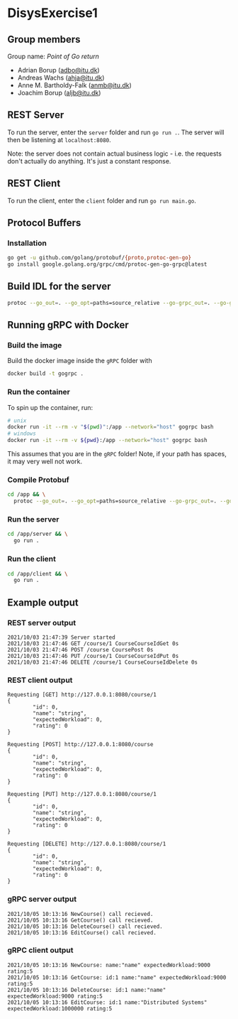 # DisysExercise1

## Group members

Group name: *Point of Go return*

- Adrian Borup (adbo@itu.dk)
- Andreas Wachs (ahja@itu.dk)
- Anne M. Bartholdy-Falk (anmb@itu.dk)
- Joachim Borup (aljb@itu.dk)

## REST Server

To run the server, enter the `server` folder and run `go run .`. The server will then be listening at `localhost:8080`.

Note: the server does not contain actual business logic - i.e. the requests don't actually do anything. It's just a constant response.

## REST Client

To run the client, enter the `client` folder and run `go run main.go`.

## Protocol Buffers

### Installation

```bash
go get -u github.com/golang/protobuf/{proto,protoc-gen-go}
go install google.golang.org/grpc/cmd/protoc-gen-go-grpc@latest
```

## Build IDL for the server

```bash
protoc --go_out=. --go_opt=paths=source_relative --go-grpc_out=. --go-grpc_opt=paths=source_relative service.proto
```

## Running gRPC with Docker

### Build the image

Build the docker image inside the `gRPC` folder with

```bash
docker build -t gogrpc .
```

### Run the container

To spin up the container, run:

```bash
# unix
docker run -it --rm -v "$(pwd)":/app --network="host" gogrpc bash
# windows
docker run -it --rm -v ${pwd}:/app --network="host" gogrpc bash
```

This assumes that you are in the `gRPC` folder! Note, if your path has spaces, it may very well not work.

### Compile Protobuf

```bash
cd /app && \
  protoc --go_out=. --go_opt=paths=source_relative --go-grpc_out=. --go-grpc_opt=paths=source_relative --experimental_allow_proto3_optional service/service.proto
```

### Run the server

```bash
cd /app/server && \
  go run .
```

### Run the client

```bash
cd /app/client && \
  go run .
```

## Example output

### REST server output

```text
2021/10/03 21:47:39 Server started
2021/10/03 21:47:46 GET /course/1 CourseCourseIdGet 0s
2021/10/03 21:47:46 POST /course CoursePost 0s
2021/10/03 21:47:46 PUT /course/1 CourseCourseIdPut 0s
2021/10/03 21:47:46 DELETE /course/1 CourseCourseIdDelete 0s
```

### REST client output

```text
Requesting [GET] http://127.0.0.1:8080/course/1
{
        "id": 0,
        "name": "string",
        "expectedWorkload": 0,
        "rating": 0
}

Requesting [POST] http://127.0.0.1:8080/course
{
        "id": 0,
        "name": "string",
        "expectedWorkload": 0,
        "rating": 0
}

Requesting [PUT] http://127.0.0.1:8080/course/1
{
        "id": 0,
        "name": "string",
        "expectedWorkload": 0,
        "rating": 0
}

Requesting [DELETE] http://127.0.0.1:8080/course/1
{
        "id": 0,
        "name": "string",
        "expectedWorkload": 0,
        "rating": 0
}
```

### gRPC server output

```text
2021/10/05 10:13:16 NewCourse() call recieved.
2021/10/05 10:13:16 GetCourse() call recieved.
2021/10/05 10:13:16 DeleteCourse() call recieved.
2021/10/05 10:13:16 EditCourse() call recieved.
```

### gRPC client output

```text
2021/10/05 10:13:16 NewCourse: name:"name" expectedWorkload:9000 rating:5
2021/10/05 10:13:16 GetCourse: id:1 name:"name" expectedWorkload:9000 rating:5
2021/10/05 10:13:16 DeleteCourse: id:1 name:"name" expectedWorkload:9000 rating:5
2021/10/05 10:13:16 EditCourse: id:1 name:"Distributed Systems" expectedWorkload:1000000 rating:5
```
